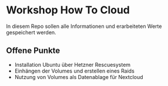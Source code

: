 # Workshop How To Cloud
In diesem Repo sollen alle Informationen und erarbeiteten Werte gespeichert werden.

## Offene Punkte
- Installation Ubuntu über Hetzner Rescuesystem
- Einhängen der Volumes und erstellen eines Raids
- Nutzung von Volumes als Datenablage für Nextcloud
